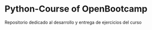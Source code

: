 # Python-Course of OpenBootcamp

Repositorio dedicado al desarrollo y entrega de ejercicios del curso 
